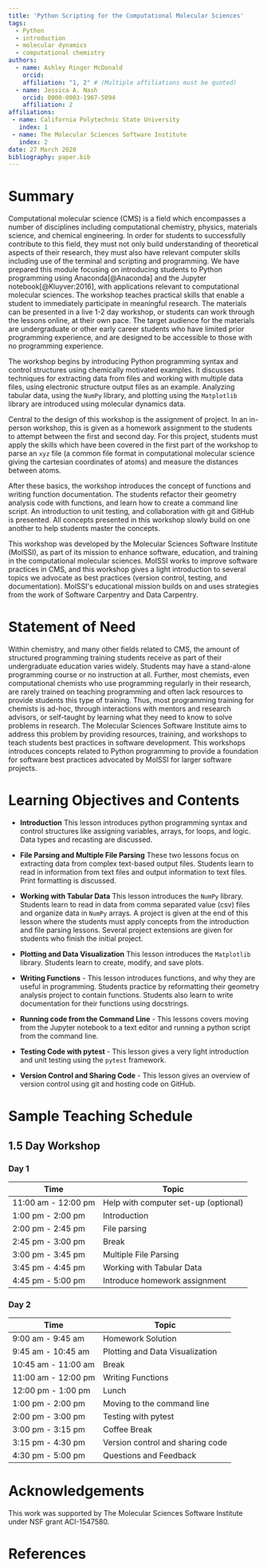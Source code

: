 ```yaml
---
title: 'Python Scripting for the Computational Molecular Sciences'
tags:
  - Python
  - introduction
  - molecular dynamics
  - computational chemistry
authors:
  - name: Ashley Ringer McDonald
    orcid:
    affiliation: "1, 2" # (Multiple affiliations must be quoted)
  - name: Jessica A. Nash
    orcid: 0000-0003-1967-5094
    affiliation: 2
affiliations:
 - name: California Polytechnic State University
   index: 1
 - name: The Molecular Sciences Software Institute
   index: 2
date: 27 March 2020
bibliography: paper.bib
---
```


# Summary

Computational molecular science (CMS) is a field which encompasses a number of disciplines including computational chemistry, physics, materials science, and chemical engineering. In order for students to successfully contribute to this field, they must not only build understanding of theoretical aspects of their research, they must also have relevant computer skills including use of the terminal and scripting and programming. We have prepared this module focusing on introducing students to Python programming using Anaconda[@Anaconda] and the Jupyter notebook[@Kluyver:2016], with applications relevant to computational molecular sciences.  The workshop teaches practical skills that enable a student to immediately participate in meaningful research. The materials can be presented in a live 1-2 day workshop, or students can work through the lessons online, at their own pace.  The target audience for the materials are undergraduate or other early career students who have limited prior programming experience, and are designed to be accessible to those with no programming experience.   

The workshop begins by introducing Python programming syntax and control structures using chemically motivated examples.  It discusses techniques for extracting data from files and working with multiple data files, using electronic structure output files as an example.  Analyzing tabular data, using the `NumPy` library, and plotting using the `Matplotlib` library are introduced using molecular dynamics data.

Central to the design of this workshop is the assignment of project. In an in-person workshop, this is given as a homework assignment to the students to attempt between the first and second day. For this project, students must apply the skills which have been covered in the first part of the workshop to parse an `xyz` file (a common file format in computational molecular science giving the cartesian coordinates of atoms) and measure the distances between atoms.  

After these basics, the workshop introduces the concept of functions and writing function documentation.  The students refactor their geometry analysis code with functions, and learn how to create a command line script. An introduction to unit testing, and collaboration with git and GitHub is presented.  All concepts presented in this workshop slowly build on one another to help students master the concepts.

This workshop was developed by the Molecular Sciences Software Institute (MolSSI), as part of its mission to enhance software, education, and training in the computational molecular sciences.  MolSSI works to improve software practices in CMS, and this workshop gives a light introduction to several topics we advocate as best practices (version control, testing, and documentation). MolSSI's educational mission builds on and uses strategies from the work of Software Carpentry and Data Carpentry.  

# Statement of Need

Within chemistry, and many other fields related to CMS, the amount of structured programming training students receive as part of their undergraduate education varies widely. Students may have a stand-alone programming course or no instruction at all.  Further, most chemists, even computational chemists who use programming regularly in their research, are rarely trained on teaching programming and often lack resources to provide students this type of training.  Thus, most programming training for chemists is ad-hoc, through interactions with mentors and research advisors, or self-taught by learning what they need to know to solve problems in research.  The Molecular Sciences Software Institute aims to address this problem by providing resources, training, and workshops to teach students best practices in software development.  This workshops introduces concepts related to Python programming to provide a foundation for software best practices advocated by MolSSI for larger software projects.

# Learning Objectives and Contents

- **Introduction** This lesson introduces python programming syntax and control structures like assigning variables, arrays, for loops, and logic.  Data types and recasting are discussed.  

- **File Parsing and Multiple File Parsing** These two lessons focus on extracting data from complex text-based output files.  Students learn to read in information from text files and output information to text files.  Print formatting is discussed.

- **Working with Tabular Data** This lesson introduces the `NumPy` library.  Students learn to read in data from comma separated value (csv) files and organize data in `NumPy` arrays. A project is given at the end of this lesson where the students must apply concepts from the introduction and file parsing lessons. Several project extensions are given for students who finish the initial project.

- **Plotting and Data Visualization** This lesson introduces the `Matplotlib` library.  Students learn to create, modify, and save plots.

- **Writing Functions** - This lesson introduces functions, and why they are useful in programming. Students practice by reformatting their geometry analysis project to contain functions. Students also learn to write documentation for their functions using docstrings.

- **Running code from the Command Line** - This lessons covers moving from the Jupyter notebook to a text editor and running a python script from the command line.

- **Testing Code with pytest** - This lesson gives a very light introduction and unit testing using the `pytest` framework.

- **Version Control and Sharing Code** - This lesson gives an overview of version control using git and hosting code on GitHub.

# Sample Teaching Schedule

## 1.5 Day Workshop

### Day 1

| Time              |  Topic                                |
|-------------------|---------------------------------------|
11:00 am - 12:00 pm | Help with computer set-up (optional)
1:00 pm - 2:00 pm	| Introduction					
2:00 pm - 2:45 pm   | File parsing					
2:45 pm - 3:00 pm 	| Break
3:00 pm - 3:45 pm   | Multiple File Parsing				
3:45 pm - 4:45 pm 	| Working with Tabular Data
4:45 pm - 5:00 pm   | Introduce homework assignment

### Day 2
| Time              |  Topic                                |
|-------------------|---------------------------------------|
9:00 am - 9:45 am 	| Homework Solution				
9:45 am - 10:45 am	| Plotting and Data Visualization		
10:45 am - 11:00 am	| Break
11:00 am - 12:00 pm	| Writing Functions				
12:00 pm - 1:00 pm	| Lunch
1:00 pm - 2:00 pm	| Moving to the command line			
2:00 pm - 3:00 pm	| Testing with pytest		
3:00 pm - 3:15 pm 	| Coffee Break					
3:15 pm - 4:30 pm 	| Version control and sharing code		
4:30 pm - 5:00 pm	| Questions and Feedback


# Acknowledgements
This work was supported by The Molecular Sciences Software Institute under NSF grant ACI-1547580.

# References
